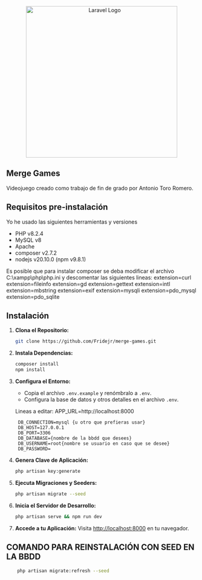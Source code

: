 <p align="center"><a href="https://laravel.com" target="_blank"><img src="https://raw.githubusercontent.com/laravel/art/master/logo-lockup/5%20SVG/2%20CMYK/1%20Full%20Color/laravel-logolockup-cmyk-red.svg" width="400" alt="Laravel Logo">
</a></p>

## Merge Games

Videojuego creado como trabajo de fin de grado por Antonio Toro Romero.


## Requisitos pre-instalación

Yo he usado las siguientes herramientas y versiones
- PHP v8.2.4
- MySQL v8
- Apache 
- composer v2.7.2
- nodejs v20.10.0 (npm v9.8.1)

Es posible que para instalar composer se deba modificar el archivo C:\xampp\php\php.ini y descomentar las siguientes lineas: 
    extension=curl
    extension=fileinfo
    extension=gd
    extension=gettext
    extension=intl
    extension=mbstring
    extension=exif
    extension=mysqli
    extension=pdo_mysql
    extension=pdo_sqlite


## Instalación

1. **Clona el Repositorio:**
    ```bash
    git clone https://github.com/Fridejr/merge-games.git

2. **Instala Dependencias:**
    ```bash
    composer install
    npm install

3. **Configura el Entorno:**
    - Copia el archivo `.env.example` y renómbralo a `.env`.
    - Configura la base de datos y otros detalles en el archivo `.env`.

    Lineas a editar: 
        APP_URL=http://localhost:8000

        DB_CONNECTION=mysql {u otro que prefieras usar}
        DB_HOST=127.0.0.1
        DB_PORT=3306
        DB_DATABASE={nombre de la bbdd que desees}
        DB_USERNAME=root{nombre se usuario en caso que se desee}
        DB_PASSWORD=

4. **Genera Clave de Aplicación:**
    ```bash
    php artisan key:generate

5. **Ejecuta Migraciones y Seeders:**
    ```bash
    php artisan migrate --seed

6. **Inicia el Servidor de Desarrollo:**
    ```bash
    php artisan serve && npm run dev

8. **Accede a tu Aplicación:**
   Visita [http://localhost:8000](http://localhost:8000) en tu navegador.




## COMANDO PARA REINSTALACIÓN CON SEED EN LA BBDD
```bash
    php artisan migrate:refresh --seed
